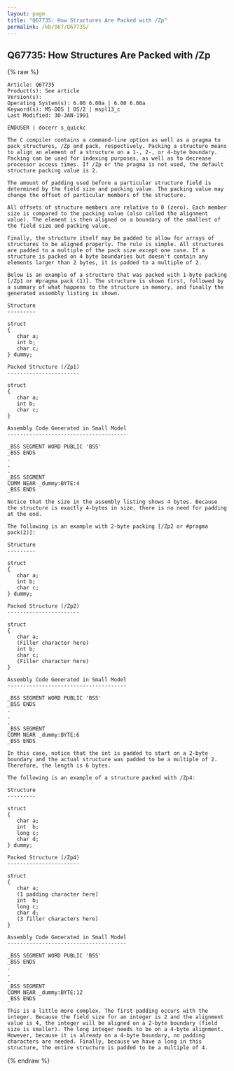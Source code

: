 ```yaml
---
layout: page
title: "Q67735: How Structures Are Packed with /Zp"
permalink: /kb/067/Q67735/
---
```


## Q67735: How Structures Are Packed with /Zp

{% raw %}

	Article: Q67735
	Product(s): See article
	Version(s): 
	Operating System(s): 6.00 6.00a | 6.00 6.00a
	Keyword(s): MS-DOS | OS/2 | mspl13_c
	Last Modified: 30-JAN-1991
	
	ENDUSER | docerr s_quickc
	
	The C compiler contains a command-line option as well as a pragma to
	pack structures, /Zp and pack, respectively. Packing a structure means
	to align an element of a structure on a 1-, 2-, or 4-byte boundary.
	Packing can be used for indexing purposes, as well as to decrease
	processor access times. If /Zp or the pragma is not used, the default
	structure packing value is 2.
	
	The amount of padding used before a particular structure field is
	determined by the field size and packing value. The packing value may
	change the offset of particular members of the structure.
	
	All offsets of structure members are relative to 0 (zero). Each member
	size is compared to the packing value (also called the alignment
	value). The element is then aligned on a boundary of the smallest of
	the field size and packing value.
	
	Finally, the structure itself may be padded to allow for arrays of
	structures to be aligned properly. The rule is simple. All structures
	are padded to a multiple of the pack size except one case. If a
	structure is packed on 4 byte boundaries but doesn't contain any
	elements larger than 2 bytes, it is padded to a multiple of 2.
	
	Below is an example of a structure that was packed with 1-byte packing
	[/Zp1 or #pragma pack (1)]. The structure is shown first, followed by
	a summary of what happens to the structure in memory, and finally the
	generated assembly listing is shown.
	
	Structure
	---------
	
	struct
	{
	   char a;
	   int b;
	   char c;
	} dummy;
	
	Packed Structure (/Zp1)
	-----------------------
	
	struct
	{
	   char a;
	   int b;
	   char c;
	}
	
	Assembly Code Generated in Small Model
	--------------------------------------
	
	_BSS SEGMENT WORD PUBLIC 'BSS'
	_BSS ENDS
	.
	.
	.
	_BSS SEGMENT
	COMM NEAR _dummy:BYTE:4
	_BSS ENDS
	
	Notice that the size in the assembly listing shows 4 bytes. Because
	the structure is exactly 4-bytes in size, there is no need for padding
	at the end.
	
	The following is an example with 2-byte packing [/Zp2 or #pragma
	pack(2)]:
	
	Structure
	---------
	
	struct
	{
	   char a;
	   int b;
	   char c;
	} dummy;
	
	Packed Structure (/Zp2)
	-----------------------
	
	struct
	{
	   char a;
	   (Filler character here)
	   int b;
	   char c;
	   (Filler character here)
	}
	
	Assembly Code Generated in Small Model
	--------------------------------------
	
	_BSS SEGMENT WORD PUBLIC 'BSS'
	_BSS ENDS
	.
	.
	.
	_BSS SEGMENT
	COMM NEAR _dummy:BYTE:6
	_BSS ENDS
	
	In this case, notice that the int is padded to start on a 2-byte
	boundary and the actual structure was padded to be a multiple of 2.
	Therefore, the length is 6 bytes.
	
	The following is an example of a structure packed with /Zp4:
	
	Structure
	---------
	
	struct
	{
	   char a;
	   int  b;
	   long c;
	   char d;
	} dummy;
	
	Packed Structure (/Zp4)
	-----------------------
	
	struct
	{
	   char a;
	   (1 padding character here)
	   int  b;
	   long c;
	   char d;
	   (3 filler characters here)
	}
	
	Assembly Code Generated in Small Model
	--------------------------------------
	
	_BSS SEGMENT WORD PUBLIC 'BSS'
	_BSS ENDS
	.
	.
	.
	_BSS SEGMENT
	COMM NEAR _dummy:BYTE:12
	_BSS ENDS
	
	This is a little more complex. The first padding occurs with the
	integer. Because the field size for an integer is 2 and the alignment
	value is 4, the integer will be aligned on a 2-byte boundary (field
	size is smaller). The long integer needs to be on a 4-byte alignment.
	However, because it is already on a 4-byte boundary, no padding
	characters are needed. Finally, because we have a long in this
	structure, the entire structure is padded to be a multiple of 4.

{% endraw %}
